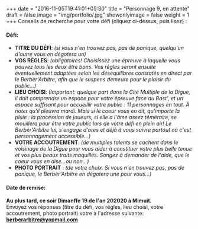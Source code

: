 +++
date = "2016-11-05T19:41:01+05:30"
title = "Personnage 9, en attente"
draft = false
image = "img/portfolio/.jpg"
showonlyimage = false
weight = 1
+++
Conseils de recherche pour votre défi (cliquez ci-dessus, puis lisez) :
<!--more-->

#### Défi:

- **TITRE DU DÉFI**: *(si vous n'en trouvez pas, pas de panique, quelqu'un d'autre vous en dégotera un)*
- **VOS RÈGLES**: *(obligatoires! Choisissez une épreuve à laquelle vous pouvez tous les deux être bons. Vos règles seront ensuite éventuellement adaptées selon les déséquilibres constatés en direct par le Berbèr'Arbitre, afin que le suspens demeure pour le plaisir du public...)*
- **LIEU CHOISI**: *(Important: quelque part dans la Cité Multiple de la Digue, il doit comprendre un espace pour votre épreuve face au Bast', et un espace suffisant pour accueillir votre public : 11 personnages en tout. À noter qu'il pleuvra mardi. Mais si le coeur vous en dit, qu'importe la pluie : la procession de joueurs, si elle a l'âme assez téméraire, se mouillera pour être votre public lors de votre défi en plein air! Le Berbèr'Arbitre lui, s'engage d'ores et déjà à vous suivre partout où c'est personnagement accessible...)*
- **VOTRE ACCOUTREMENT**: *(de multiples talents se cachent dans le voisinage de la Digue pour vous aider à constituer votre plus belle tenue et vos plus beaux traits maquillés. Songez à demander de l'aide, que le coeur vous en dise...ou non...)*
- **PHOTO PORTRAIT** : *(de votre choix. Si vous n'en trouvez pas, pas de panique, le Berbèr'Arbitre en dégotera une pour vous...)*

#### Date de remise:
**Au plus tard, ce soir Dimanffe 19 de l'an 202020 à Mimuit.**  
Envoyez vos réponses (titre du défi, vos règles, lieu choisi, votre accoutrement, photo portrait) votre à l'adresse suivante: **berberarbitre@yopmail.com**
